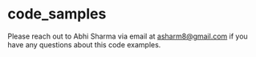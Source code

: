 # code_samples


Please reach out to Abhi Sharma via email at asharm8@gmail.com if you have any questions about this code examples.
